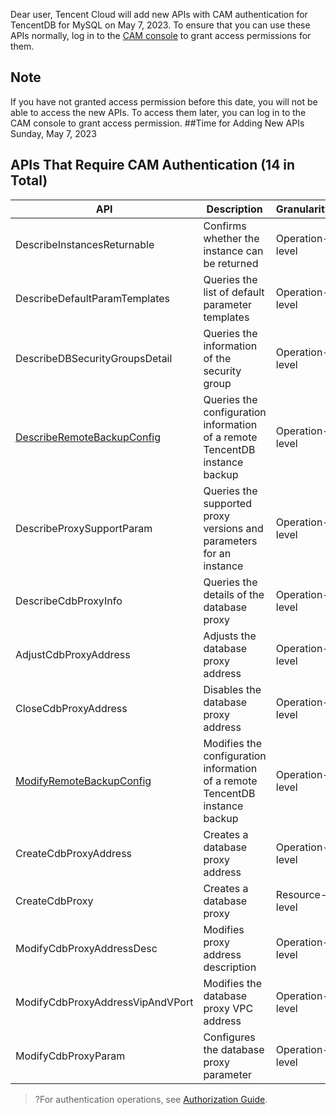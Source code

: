 ﻿Dear user, Tencent Cloud will add new APIs with CAM authentication for TencentDB for MySQL on May 7, 2023. To ensure that you can use these APIs normally, log in to the [CAM console](https://console.cloud.tencent.com/cam/policy) to grant access permissions for them.
## Note
If you have not granted access permission before this date, you will not be able to access the new APIs. To access them later, you can log in to the CAM console to grant access permission.
##Time for Adding New APIs
Sunday, May 7, 2023

## APIs That Require CAM Authentication (14 in Total)
<table>
<thead><tr><th>API</th><th>Description</th><th>Granularity</th></tr></thead>
<tbody>
<td>DescribeInstancesReturnable</td><td>Confirms whether the instance can be returned</td><td>Operation-level</td></tr>
<td>DescribeDefaultParamTemplates</td><td>Queries the list of default parameter templates</td><td>Operation-level</td></tr>
<td>DescribeDBSecurityGroupsDetail</td><td>Queries the information of the security group</td><td>Operation-level</td></tr>
<td><a href="https://www.tencentcloud.com/document/product/236/52529" target="_blank">DescribeRemoteBackupConfig</a></td><td>Queries the configuration information of a remote TencentDB instance backup</td><td>Operation-level</td></tr>
<td>DescribeProxySupportParam</td></a><td>Queries the supported proxy versions and parameters for an instance</td><td>Operation-level</td></tr>
<td>DescribeCdbProxyInfo</a></td><td>Queries the details of the database proxy</td><td>Operation-level</td></tr>
<td>AdjustCdbProxyAddress</a></td><td>Adjusts the database proxy address</td><td>Operation-level</td></tr>
<td>CloseCdbProxyAddress</a></td><td>Disables the database proxy address</td><td>Operation-level</td></tr>
<td><a href="https://www.tencentcloud.com/document/product/236/52528" target="_blank">ModifyRemoteBackupConfig</a></td><td>Modifies the configuration information of a remote TencentDB instance backup</td><td>Operation-level</td></tr>
<td>CreateCdbProxyAddress</a></td><td>Creates a database proxy address</td><td>Operation-level</td></tr>
<td>CreateCdbProxy</a></td><td>Creates a database proxy</td><td>Resource-level</td></tr>
<td>ModifyCdbProxyAddressDesc</a></td><td>Modifies proxy address description</td><td>Operation-level</td></tr>
<td>ModifyCdbProxyAddressVipAndVPort</a></td><td>Modifies the database proxy VPC address</td><td>Operation-level</td></tr>
<td>ModifyCdbProxyParam</a></td><td>Configures the database proxy parameter</td><td>Operation-level</td></tr>
</tbody></table>	


>?For authentication operations, see [Authorization Guide](https://cloud.tencent.com/document/product/236/86946#JKSQ).
